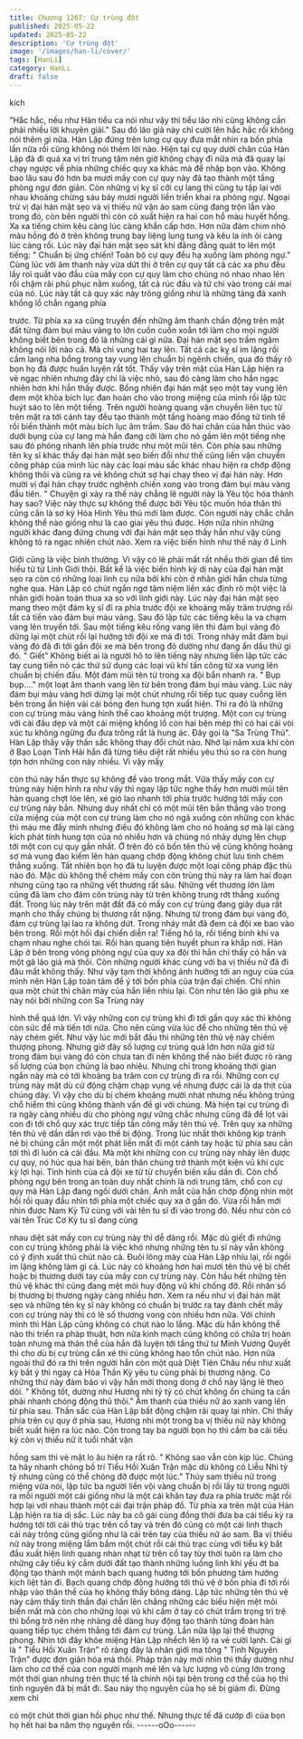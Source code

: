 ```yaml
---
title: Chương 1267: Cự trùng đột
published: 2025-05-22
updated: 2025-05-22
description: 'Cự trùng đột'
image: '/images/han-li/cover/'
tags: [HanLi]
category: HanLi
draft: false
---
```


kích

"Hắc hắc, nếu như Hàn tiểu ca nói như vậy thì tiểu lão nhi cũng
không cần phải nhiều lời khuyên giải." Sau đó lão giả này chỉ cười
lên hắc hắc rồi không nói thêm gì nữa.
Hàn Lập đứng trên lưng cự quy đưa mắt nhìn ra bốn phía lần nữa
rồi cũng không nói thêm lời nào.
Hiện tại cự quy dưới chân của Hàn Lập đã đi quá xa vị trí trung
tâm nên giờ không chạy đi nữa mà đã quay lại chạy ngược về
phía những chiếc quy xa khác mà để nhập bọn vào.
Không bao lâu sau đó hơn ba mươi mấy con cự quy này đã tạo
thành một tầng phòng ngự đơn giản.
Còn những vị kỵ sĩ cỡi cự lang thì cũng tụ tập lại với nhau khoảng
chừng sáu bảy mươi người liền triển khai ra phòng ngự. Ngoại
trừ vị đại hán mặt sẹo và vị thiếu nữ vận áo sam cũng đang trộn
lẫn vào trong đó, còn bên người thì còn có xuất hiện ra hai con hổ
màu huyết hồng.
Xa xa tiếng chim kêu càng lúc càng khẩn cấp hơn. Hơn nữa đám
chim nhỏ màu hồng đó ở trên không trung bay liệng lung tung và
kêu la inh ỏi càng lúc càng rối. Lúc này đại hán mặt sẹo sát khí
đằng đằng quát to lên một tiếng: " Chuẩn bị ứng chiến! Toàn bộ
cự quy đều hạ xuống làm phòng ngự."
Cùng lúc với âm thanh này vừa dứt thì ở trên cự quy tất cả các xa
phu đều lấy roi quất vào đầu của mấy con cự quy làm cho chúng
nó nhao nhao lên rồi chậm rãi phủ phục nằm xuống, tất cả rúc
đầu và tứ chi vào trong cái mai của nó. Lúc này tất cả quy xác này
trông giống như là những tảng đá xanh khổng lồ chắn ngang phía

trước.
Từ phía xa xa cũng truyền đến những âm thanh chấn động trên
mặt đất từng đám bụi màu vàng to lớn cuồn cuồn xoắn tới làm
cho mọi người không biết bên trong đó là những cái gì nữa.
Đại hán mặt sẹo trầm ngâm không nói lời nào cả. Mà chỉ vung hai
tay lên. Tất cả các kỵ sĩ im lặng rồi cầm lang nha bổng trong tay
vung lên chuẩn bị ngênh chiến, qua đó thấy rõ bọn họ đã được
huấn luyện rất tốt.
Thấy vậy trên mặt của Hàn Lập hiện ra vẻ ngạc nhiên nhưng đây
chỉ là việc nhỏ, sau đó càng làm cho hắn ngạc nhiên hơn khi hắn
thấy được.
Bổng nhiên đại hán mặt sẹo một tay vung lên đem một khỏa bích
lục đan hoàn cho vào trong miệng của mình rồi lập tức huýt sáo to
lên một tiếng. Trên người hoàng quang vận chuyển liên tục từ
trên mặt ra tới cánh tay đều tạo thành một tầng hoàng mao đồng
tử tinh tế rồi biến thành một màu bích lục âm trầm.
Sau đó hai chân của hắn thúc vào dưới bụng của cự lang mà hắn
đang cỡi làm cho nó gầm lên một tiếng nhẹ sau đó phóng nhanh
lên phía trước như một mũi tên.
Còn phía sau những tên kỵ sĩ khác thấy đại hán mặt sẹo biến đổi
như thế cũng liền vận chuyển công pháp của mình lúc này các
loại màu sắc khác nhau hiện ra chớp động không thôi và cũng ra
vẻ không chút sợ hại chạy theo vị đại hán này.
Hơn mười vị đại hán chạy trước nghênh chiến xong vào trong
đám bụi màu vàng đầu tiên.
" Chuyện gì xảy ra thế này chẳng lẽ người này là Yêu tộc hóa
thành hay sao? Việc này thực sự không thể được bởi Yêu tộc
muốn hóa thân thì cũng cần là sơ kỳ Hóa Hình Yêu thú mới làm
được. Còn người này chắc chắn không thể nào giống như là cao
giai yêu thú được. Hơn nữa nhìn những người khác đang đứng
chung với đại hán mặt sẹo thấy hắn như vậy cũng không tỏ ra
ngạc nhiên chút nào. Xem ra việc biến hình như thế này ở Linh

Giới cũng là việc bình thường. Vì vậy có lẽ phải mất rất nhều thời
gian để tìm hiểu từ từ Linh Giới thôi. Bất kể là việc biến hình kỳ dị
này của đại hán mặt sẹo ra còn có những loại linh cụ nữa bởi khi
còn ở nhân giới hắn chưa từng nghe qua.
Hàn Lập có chút ngẩn ngơ tâm niệm liền xác định rõ một việc là
nhân giới hoàn toàn thua xa so với linh giới này.
Lúc này đại hán mặt sẹo mang theo một đám kỵ sĩ đi ra phía
trước đội xe khoảng mấy trăm trượng rồi tất cả tiến vào đám bụi
màu vàng. Sau đó lập tức các tiếng kêu la va chạm vang lên
truyền tới. Sau một tiếng kêu rống vang lên thì đám bụi vàng đó
dừng lại một chút rồi lại hướng tới đội xe mà đi tới.
Trong nháy mắt đám bụi vàng đó đã đi tới gần đội xe mà bên
trong đó dường như đang ẩn dấu thứ gì đó.
" Giết"
Không biết ai là người hô to lên tiếng này nhưng liền lập tức các
tay cung tiển nỏ các thứ sử dụng các loại vũ khí tấn công từ xa
vung lên chuẩn bị chiến đấu.
Một đám mũi tên từ trong xa đội bắn nhanh ra.
" Bụp bụp…." một loạt âm thanh vang lên từ bên trong đám bụi
màu vàng. Lúc này đám bụi màu vàng hơi dừng lại một chút
nhưng rồi tiếp tục quay cuồng lên bên trong ẩn hiện vài cái bóng
đen hung tợn xuất hiện. Thì ra đó là những con cự trùng màu
vàng hình thể cao khoảng một trượng.
Một con cự trùng với cài đầu dẹp và một cái miệng khổng lồ còn
hai bên mép thì có hai cái vòi xúc tu không ngừng đu đưa trông
rất là hung ác.
Đây gọi là "Sa Trùng Thú".
Hàn Lập thấy vậy thần sắc không thay đổi chút nào. Nhớ lại năm
xưa khi còn ở Bạo Loạn Tinh Hải hắn đã từng tiêu diệt rất nhiều
yêu thú so ra còn hung tợn hơn những con này nhiều. Vì vậy mấy

còn thú này hắn thực sự không để vào trong mắt.
Vừa thấy mấy con cự trùng này hiện hình ra như vậy thì ngay lập
tức nghe thấy hơn mười mũi tên hàn quang chợt lóe lên, xé gió
lao nhanh tới phía trước hướng tới mấy con cự trùng này bắn.
Nhưng duy nhất chỉ có một mũi tên bắn thẳng vào trong cửa
miệng của một con cự trùng làm cho nó ngã xuống còn những
con khác thì máu me đầy mình nhưng điều đó không làm cho nó
hoảng sợ mà lại càng kích phát tính hung tợn của nó nhiều hơn
và chúng nó nhảy dựng lên chụp tới một con cự quy gần nhất. Ở
trên đó có bốn tên thủ vệ cũng không hoảng sợ mà vung đao
kiếm lên hàn quang chớp động không chút lưu tình chém thẳng
xuống.
Tất nhiên bọn họ đã tu luyện được một loại công pháp đặc thù
nào đó. Mặc dù không thể chém mấy con côn trùng thú này ra
làm hai đoạn nhưng cũng tạo ra những vết thương rất sâu. Những
vết thương lớn làm cũng đã làm cho đám côn trùng này từ trên
không trung rớt thẳng xuống đất.
Trong lúc này trên mặt đất đã có mấy con cự trùng đang giãy dụa
rất mạnh cho thấy chúng bị thương rất nặng.
Nhưng từ trong đám bụi vàng đó, đám cự trùng lại lao ra không
dứt. Trong nháy mắt đã đem cả đội xe bao vào bên trong.
Rồi một hồi đại chiến diễn ra! Tiếng hô la, rồi tiếng binh khí va
chạm nhau nghe chói tai. Rồi hàn quang tiên huyết phun ra khắp
nơi.
Hàn Lập ở bên trong vòng phòng ngự của quy xa đội thì hắn chỉ
thấy có hắn và một gã lão giả mà thôi. Còn những người khác
cùng với ba vị thiếu nữ đã đi đâu mất không thấy.
Như vậy tạm thời không ảnh hưởng tới an nguy của của mình nên
Hàn Lập toàn tâm để ý tới bốn phía của trận đại chiến.
Chỉ nhìn qua một chút thì chân mày của hắn liền nhíu lại.
Còn như tên lão giả phu xe này nói bởi những con Sa Trùng này

hình thể quá lớn. Vì vậy những con cự trùng khi đi tới gần quy xác
thì không còn sức để mà tiến tới nữa. Cho nên cũng vừa lúc để
cho những tên thủ vệ này chém giết.
Như vậy lúc mới bắt đầu thì những tên thủ vệ này chiếm thượng
phong.
Nhưng giờ đây số lượng cự trùng quá lớn hơn nữa giờ từ trong
đám bụi vàng đó còn chưa tan đi nên không thể nào biết được rõ
ràng số lượng của bọn chúng là bao nhiêu. Nhưng chỉ trong
khoảng thời gian ngắn này mà có tới khoảng ba trăm con cự trùng
đi ra rồi.
Những con cự trùng này mặt dù cử động chậm chạp vụng về
nhưng được cái là da thịt của chúng dày. Vì vậy cho dù bị chém
khoảng mười nhát nhưng nếu không trúng chổ hiểm thì cũng
không thành vấn đề gì với chúng.
Mà hiện tại cự trùng đi ra ngày càng nhiều dù cho phòng ngự
vững chắc nhưng cũng đã để lọt vài con đi tới chổ quy xác trực
tiếp tấn công mấy tên thủ vệ.
Trên quy xa những tên thủ vệ dần dần rơi vào thế bị động.
Trong lúc nhất thời không kịp tránh né bị chúng cắn một một phát
liền mất đi một cánh tay hoặc từ phía sau cắn tới thì đi luôn cả cái
đầu. Mà một khi những con cự trùng này nhảy lên được cự quy,
nó húc qua hai bên, bản thân chúng trở thành một kiện vũ khí cực
kỳ lợi hại.
Tình hình của cả đội xe từ từ chuyển biến xấu dần đi.
Còn chổ phòng ngự bên trong an toàn duy nhất chính là nơi trung
tâm, chổ con cự quy mà Hàn Lập đang ngồi dưới chân.
Ánh mắt của hắn chớp động nhìn một hồi rồi quay đầu nhìn tới
phía một chiếc quy xa ở gần đó.
Vừa rồi hắn mới nhìn được Nam Kỳ Tử cùng với vài tên tu sĩ đi
vào trong đó. Nếu như còn có vài tên Trúc Cơ Kỳ tu sĩ đang cùng

nhau diệt sát mấy con cự trùng này thì dễ dàng rồi. Mặc dù giết đi
những con cự trùng không phải là việc khó nhưng những tên tu sĩ
này vẫn không có ý định xuất thủ chút nào cả.
Đuôi lông mày của Hàn Lập nhíu lại, rồi ngồi im lặng không làm gì
cả.
Lúc này có khoảng hơn hai mươi tên thủ vệ bị chết hoặc bị
thương dưới tay của mấy con cự trùng này. Còn hầu hết những
tên thủ vệ khác thì cũng đang mệt mỏi huy động vũ khí chống đỡ.
Rồi nhân số bị thương bị thương ngày càng nhiều hơn.
Xem ra nếu như vị đại hán mặt sẹo và những tên kỵ sĩ này không
có chuẩn bị trước ra tay đánh chết mấy con cự trùng này thì có lẽ
số thương vong còn nhiều hơn nữa.
Với chính mình thì Hàn Lập cũng không có chút nào lo lắng.
Mặc dù hắn không thể nào thi triển ra pháp thuật, hơn nữa kinh
mạch cũng không có chữa trị hoàn toàn nhưng mà thân thể của
hắn đã luyện tới tầng thứ tư Minh Vương Quyết thì cho dù bị cự
trùng cắn xé thì cũng không hao tổn chút nào.
Hơn nữa ngoài thứ đó ra thì trên người hắn còn một quả Diệt Tiên
Châu nếu như xuất kỳ bất ý thì ngay cả Hóa Thần Kỳ yêu tu cũng
phải bị thương nặng.
Có những thứ này đảm bảo vì vậy hắn mới thong dong ở chổ này
lặng lẽ theo dõi.
" Không tốt, dường như Hương nhi tỷ tỷ có chút không ổn chúng
ta cần phải nhanh chóng động thủ thôi." Âm thanh của thiếu nữ
áo xanh vang lên từ phía sau.
Thần sắc của Hàn Lập bất động chậm rãi quay lại nhìn.
Chỉ thấy phía trên cự quy ở phía sau, Hương nhi một trong ba vị
thiếu nữ này không biết xuất hiện ra lúc nào. Còn trong tay ba
người bọn họ thì cầm ba cái tiểu kỳ còn vị thiếu nữ ít tuổi nhất vận

hồng sam thì vẻ mặt lo âu hiện ra rất rõ.
" Không sao vẫn còn kịp lúc. Chúng ta hãy nhanh chóng bố trí
Tiểu Hồi Xuân Trận mặc dù không có Liễu Nhi tỷ tỷ nhưng cũng
có thể chóng đỡ được một lúc." Thúy sam thiếu nữ trong miệng
vừa nói, lập tức ba người liền vội vàng chuẩn bị rồi lấy từ trong
người ra mỗi người một cái giống như là một cái khăn tay đưa ra
phía trước mặt rồi hợp lại với nhau thành một cái đại trận pháp đồ.
Từ phía xa trên mặt của Hàn Lập hiện ra tia dị sắc.
Lúc này ba cô gái cùng đồng thời đưa ba cái tiểu kỳ ra hướng tới
tới cái thủ trạc trên cổ tay và trên đó cũng có một cái linh thạch cái
này trông cũng giống như là cái trên tay của thiếu nữ áo sam.
Ba vị thiếu nữ này trong miệng lẩm bẩm một chút rồi cái thủ trạc
cùng với tiểu kỳ bắt đầu xuất hiện linh quang nhàn nhạt từ trên cổ
tay tùy thời tuôn ra làm cho những cây tiểu kỳ cắm dưới đất tạo
thành những luồng linh khí yếu ớt ba động tạo thành một mảnh
bạch quang hướng tới bốn phương tám hướng kịch liệt tán đi.
Bạch quang chớp động hướng tới thủ vệ ở bốn phía đi tới rồi nhập
vào thân thể của họ không thấy bóng dáng.
Lập tức những tên thủ vệ này cảm thấy tinh thần đại chấn lên
chẳng những các biểu hiện mệt mỏi biến mất mà còn cho những
loại vũ khí cầm ở tay có chút trầm trọng trì trệ thì bổng trở nên
nhẹ nhàng dễ dàng huy động tạo thành từng đoàn hàn quang tiếp
tục chém thẳng tới đám cự trùng. Lần nữa lập lại thế thượng
phong.
Nhìn tới đây khóe miệng Hàn Lập nhếch lên lộ ra vẻ cười lạnh.
Cái gì là " Tiểu Hồi Xuân Trận" rõ ràng đây là nhân giới ma tông "
Tinh Nguyên Trận" được đơn giản hóa mà thôi. Pháp trận này
mới nhìn thì thấy dường như làm cho cơ thể của con người mạnh
mẻ lên và lực lượng vô cùng lớn trong một thời gian nhưng trên
thực tế là chính nội tại bên trong cơ thể của họ thì tinh nguyên đã
bị mất đi. Sau này thọ nguyên của họ sẽ bị giảm đi. Đừng xem chỉ

có một chút thời gian hồi phục như thế. Nhưng thực tế đã cướp đi
của bọn họ hết hai ba năm thọ nguyên rồi.
------oOo------

